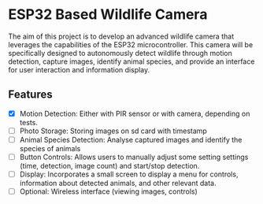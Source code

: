 # ESP32 Based Wildlife Camera

The aim of this project is to develop an advanced wildlife camera that leverages the capabilities of the ESP32 microcontroller. This camera will be specifically designed to autonomously detect wildlife through motion detection, capture images, identify animal species, and provide an interface for user interaction and information display.

## Features

- [x] Motion Detection: Either with PIR sensor or with camera, depending on tests.
- [ ] Photo Storage: Storing images on sd card with timestamp
- [ ] Animal Species Detection: Analyse captured images and identify the species of animals
- [ ] Button Controls: Allows users to manually adjust some setting settings (time, detection, image count) and start/stop detection.
- [ ] Display: Incorporates a small screen to display a menu for controls, information about detected animals, and other relevant data.
- [ ] Optional: Wireless interface (viewing images, controls)
